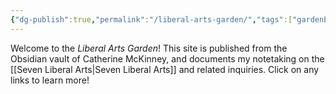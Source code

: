 ```yaml
---
{"dg-publish":true,"permalink":"/liberal-arts-garden/","tags":["gardenEntry"]}
---
```


Welcome to the *Liberal Arts Garden*! This site is published from the Obsidian vault of Catherine McKinney, and documents my notetaking on the [[Seven Liberal Arts\|Seven Liberal Arts]] and related inquiries. Click on any links to learn more!